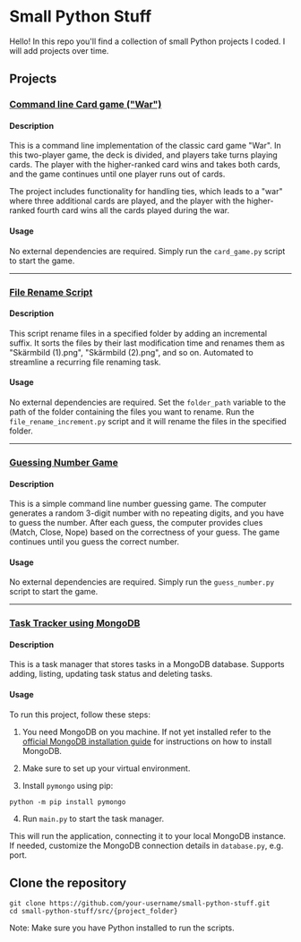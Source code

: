 # Small Python Stuff

Hello! In this repo you'll find a collection of small Python projects I coded. I will add projects over time.


## Projects

### [Command line Card game ("War")](src/card_game/)

#### Description

This is a command line implementation of the classic card game "War". In this two-player game, the deck is divided, and players take turns playing cards. The player with the higher-ranked card wins and takes both cards, and the game continues until one player runs out of cards.

The project includes functionality for handling ties, which leads to a "war" where three additional cards are played, and the player with the higher-ranked fourth card wins all the cards played during the war.

#### Usage

No external dependencies are required. Simply run the `card_game.py` script to start the game.

---

### [File Rename Script](src/file_rename_increment/)

#### Description

This script rename files in a specified folder by adding an incremental suffix. It sorts the files by their last modification time and renames them as "Skärmbild (1).png", "Skärmbild (2).png", and so on. Automated to streamline a recurring file renaming task.

#### Usage

No external dependencies are required. Set the `folder_path` variable to the path of the folder containing the files you want to rename. Run the `file_rename_increment.py` script and it will rename the files in the specified folder.

---

### [Guessing Number Game](src/guess_number/)

#### Description

This is a simple command line number guessing game. The computer generates a random 3-digit number with no repeating digits, and you have to guess the number. After each guess, the computer provides clues (Match, Close, Nope) based on the correctness of your guess. The game continues until you guess the correct number.

#### Usage

No external dependencies are required. Simply run the `guess_number.py` script to start the game.

---

### [Task Tracker using MongoDB](src/task_tracker/)

#### Description

This is a task manager that stores tasks in a MongoDB database. Supports adding, listing, updating task status and deleting tasks.

#### Usage

To run this project, follow these steps:

1. You need MongoDB on you machine. If not yet installed refer to the [official MongoDB installation guide](https://docs.mongodb.com/manual/installation/) for instructions on how to install MongoDB.

2. Make sure to set up your virtual environment.

3. Install `pymongo` using pip:

```shell
python -m pip install pymongo
```

4. Run `main.py` to start the task manager.
   
This will run the application, connecting it to your local MongoDB instance. If needed, customize the MongoDB connection details in `database.py`, e.g. port.


## Clone the repository

```shell
git clone https://github.com/your-username/small-python-stuff.git
cd small-python-stuff/src/{project_folder}
```

Note: Make sure you have Python installed to run the scripts.